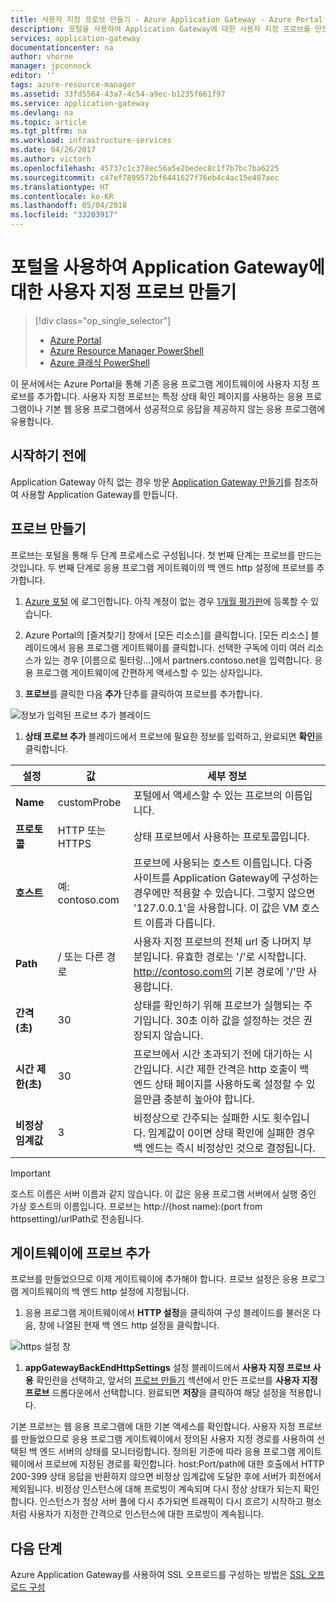 ```yaml
---
title: 사용자 지정 프로브 만들기 - Azure Application Gateway - Azure Portal | Microsoft Docs
description: 포털을 사용하여 Application Gateway에 대한 사용자 지정 프로브를 만드는 방법을 알아봅니다.
services: application-gateway
documentationcenter: na
author: vhorne
manager: jpconnock
editor: ''
tags: azure-resource-manager
ms.assetid: 33fd5564-43a7-4c54-a9ec-b1235f661f97
ms.service: application-gateway
ms.devlang: na
ms.topic: article
ms.tgt_pltfrm: na
ms.workload: infrastructure-services
ms.date: 04/26/2017
ms.author: victorh
ms.openlocfilehash: 45737c1c378ec56a5e2bedec8c1f7b7bc7ba6225
ms.sourcegitcommit: c47ef7899572bf6441627f76eb4c4ac15e487aec
ms.translationtype: HT
ms.contentlocale: ko-KR
ms.lasthandoff: 05/04/2018
ms.locfileid: "33203917"
---
```

# <a name="create-a-custom-probe-for-application-gateway-by-using-the-portal"></a>포털을 사용하여 Application Gateway에 대한 사용자 지정 프로브 만들기

> [!div class="op_single_selector"]
> * [Azure Portal](application-gateway-create-probe-portal.md)
> * [Azure Resource Manager PowerShell](application-gateway-create-probe-ps.md)
> * [Azure 클래식 PowerShell](application-gateway-create-probe-classic-ps.md)

이 문서에서는 Azure Portal을 통해 기존 응용 프로그램 게이트웨이에 사용자 지정 프로브를 추가합니다. 사용자 지정 프로브는 특정 상태 확인 페이지를 사용하는 응용 프로그램이나 기본 웹 응용 프로그램에서 성공적으로 응답을 제공하지 않는 응용 프로그램에 유용합니다.

## <a name="before-you-begin"></a>시작하기 전에

Application Gateway 아직 없는 경우 방문 [Application Gateway 만들기](application-gateway-create-gateway-portal.md)를 참조하여 사용할 Application Gateway를 만듭니다.

## <a name="createprobe"></a>프로브 만들기

프로브는 포털을 통해 두 단계 프로세스로 구성됩니다. 첫 번째 단계는 프로브를 만드는 것입니다. 두 번째 단계로 응용 프로그램 게이트웨이의 백 엔드 http 설정에 프로브를 추가합니다.

1. [Azure 포털](https://portal.azure.com) 에 로그인합니다. 아직 계정이 없는 경우 [1개월 평가판](https://azure.microsoft.com/free)에 등록할 수 있습니다.

1. Azure Portal의 [즐겨찾기] 창에서 [모든 리소스]를 클릭합니다. [모든 리소스] 블레이드에서 응용 프로그램 게이트웨이를 클릭합니다. 선택한 구독에 이미 여러 리소스가 있는 경우 [이름으로 필터링...]에서 partners.contoso.net을 입력합니다. 응용 프로그램 게이트웨이에 간편하게 액세스할 수 있는 상자입니다.

1. **프로브**를 클릭한 다음 **추가** 단추를 클릭하여 프로브를 추가합니다.

  ![정보가 입력된 프로브 추가 블레이드][1]

1. **상태 프로브 추가** 블레이드에서 프로브에 필요한 정보를 입력하고, 완료되면 **확인**을 클릭합니다.

  |**설정** | **값** | **세부 정보**|
  |---|---|---|
  |**Name**|customProbe|포털에서 액세스할 수 있는 프로브의 이름입니다.|
  |**프로토콜**|HTTP 또는 HTTPS | 상태 프로브에서 사용하는 프로토콜입니다.|
  |**호스트**|예: contoso.com|프로브에 사용되는 호스트 이름입니다. 다중 사이트를 Application Gateway에 구성하는 경우에만 적용할 수 있습니다. 그렇지 않으면 '127.0.0.1'을 사용합니다. 이 값은 VM 호스트 이름과 다릅니다.|
  |**Path**|/ 또는 다른 경로|사용자 지정 프로브의 전체 url 중 나머지 부분입니다. 유효한 경로는 '/'로 시작합니다. http://contoso.com의 기본 경로에 '/'만 사용합니다. |
  |**간격(초)**|30|상태를 확인하기 위해 프로브가 실행되는 주기입니다. 30초 이하 값을 설정하는 것은 권장되지 않습니다.|
  |**시간 제한(초)**|30|프로브에서 시간 초과되기 전에 대기하는 시간입니다. 시간 제한 간격은 http 호출이 백 엔드 상태 페이지를 사용하도록 설정할 수 있을만큼 충분히 높아야 합니다.|
  |**비정상 임계값**|3|비정상으로 간주되는 실패한 시도 횟수입니다. 임계값이 0이면 상태 확인에 실패한 경우 백 엔드는 즉시 비정상인 것으로 결정됩니다.|

  > [!IMPORTANT]
  > 호스트 이름은 서버 이름과 같지 않습니다. 이 값은 응용 프로그램 서버에서 실행 중인 가상 호스트의 이름입니다. 프로브는 http://(host name):(port from httpsetting)/urlPath로 전송됩니다.

## <a name="add-probe-to-the-gateway"></a>게이트웨이에 프로브 추가

프로브를 만들었으므로 이제 게이트웨이에 추가해야 합니다. 프로브 설정은 응용 프로그램 게이트웨이의 백 엔드 http 설정에 지정됩니다.

1. 응용 프로그램 게이트웨이에서 **HTTP 설정**을 클릭하여 구성 블레이드를 불러온 다음, 창에 나열된 현재 백 엔드 http 설정을 클릭합니다.

  ![https 설정 창][2]

1. **appGatewayBackEndHttpSettings** 설정 블레이드에서 **사용자 지정 프로브 사용** 확인란을 선택하고, 앞서의 [프로브 만들기](#createprobe) 섹션에서 만든 프로브를 **사용자 지정 프로브** 드롭다운에서 선택합니다.
완료되면 **저장**을 클릭하여 해당 설정을 적용합니다.

기본 프로브는 웹 응용 프로그램에 대한 기본 액세스를 확인합니다. 사용자 지정 프로브를 만들었으므로 응용 프로그램 게이트웨이에서 정의된 사용자 지정 경로를 사용하여 선택된 백 엔드 서버의 상태를 모니터링합니다. 정의된 기준에 따라 응용 프로그램 게이트웨이에서 프로브에 지정된 경로를 확인합니다. host:Port/path에 대한 호출에서 HTTP 200-399 상태 응답을 반환하지 않으면 비정상 임계값에 도달한 후에 서버가 회전에서 제외됩니다. 비정상 인스턴스에 대해 프로빙이 계속되며 다시 정상 상태가 되는지 확인합니다. 인스턴스가 정상 서버 풀에 다시 추가되면 트래픽이 다시 흐르기 시작하고 평소처럼 사용자가 지정한 간격으로 인스턴스에 대한 프로빙이 계속됩니다.

## <a name="next-steps"></a>다음 단계

Azure Application Gateway를 사용하여 SSL 오프로드를 구성하는 방법은 [SSL 오프로드 구성](application-gateway-ssl-portal.md)

[1]: ./media/application-gateway-create-probe-portal/figure1.png
[2]: ./media/application-gateway-create-probe-portal/figure2.png

